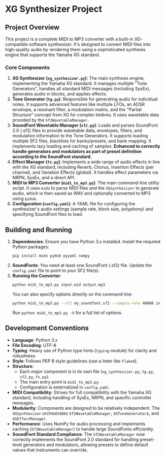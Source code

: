 # XG Synthesizer Project

## Project Overview

This project is a complete MIDI to MP3 converter with a built-in XG-compatible software synthesizer. It's designed to convert MIDI files into high-quality audio by rendering them using a sophisticated synthesis engine that supports the Yamaha XG standard.

### Core Components

1.  **XG Synthesizer (`xg_synthesizer.py`)**: The main synthesis engine, implementing the Yamaha XG standard. It manages multiple "Tone Generators", handles all standard MIDI messages (including SysEx), generates audio in blocks, and applies effects.
2.  **Tone Generator (`tg.py`)**: Responsible for generating audio for individual notes. It supports advanced features like multiple LFOs, an ADSR envelope, a resonant filter, a modulation matrix, and the "Partial Structure" concept from XG for complex timbres. It uses wavetable data provided by the `Sf2WavetableManager`.
3.  **SoundFont Wavetable Manager (`sf2.py`)**: Loads and parses SoundFont 2.0 (.sf2) files to provide wavetable data, envelopes, filters, and modulation information to the Tone Generators. It supports loading multiple SF2 files, blacklists for banks/presets, and bank mapping. It implements lazy loading and caching of samples. **Enhanced to correctly handle generators and modulators as part of preset definition according to the SoundFont standard.**
4.  **Effect Manager (`fx.py`)**: Implements a wide range of audio effects in line with the XG standard, including Reverb, Chorus, Insertion Effects (per channel), and Variation Effects (global). It handles effect parameters via NRPN, SysEx, and a direct API.
5.  **MIDI to MP3 Converter (`midi_to_mp3.py`)**: The main command-line utility script. It uses `mido` to parse MIDI files and the `XGSynthesizer` to generate audio, which is then saved as WAV and optionally converted to MP3 using `pydub`.
6.  **Configuration (`config.yaml`)**: A YAML file for configuring the synthesizer's audio settings (sample rate, block size, polyphony) and specifying SoundFont files to load.

## Building and Running

1.  **Dependencies**: Ensure you have Python 3.x installed. Install the required Python packages:
    ```bash
    pip install mido pydub pyyaml numpy
    ```
2.  **SoundFonts**: You need at least one SoundFont (.sf2) file. Update the `config.yaml` file to point to your SF2 file(s).
3.  **Running the Converter**:
    ```bash
    python midi_to_mp3.py input.mid output.mp3
    ```
    You can also specify options directly on the command line:
    ```bash
    python midi_to_mp3.py --sf2 my_soundfont.sf2 --sample-rate 48000 input.mid output.mp3
    ```
    Run `python midi_to_mp3.py -h` for a full list of options.

## Development Conventions

*   **Language**: Python 3.x
*   **File Encoding**: UTF-8
*   **Typing**: Heavy use of Python type hints (`typing` module) for clarity and robustness.
*   **Style**: Follows PEP 8 style guidelines (use a linter like `flake8`).
*   **Structure**:
    *   Each major component is in its own file (`xg_synthesizer.py`, `tg.py`, `sf2.py`, `fx.py`).
    *   The main entry point is `midi_to_mp3.py`.
    *   Configuration is externalized in `config.yaml`.
*   **MIDI Compatibility**: Strives for full compatibility with the Yamaha XG standard, including handling of SysEx, NRPN, and specific controller messages.
*   **Modularity**: Components are designed to be relatively independent. The `XGSynthesizer` orchestrates `Sf2WavetableManager`, `XGToneGenerator`s, and `XGEffectManager`.
*   **Performance**: Uses NumPy for audio processing and implements caching (`Sf2WavetableManager`) to handle large SoundFonts efficiently.
*   **SoundFont Standard Compliance**: The `Sf2WavetableManager` now correctly implements the SoundFont 2.0 standard for handling preset-level generators and modulators, allowing presets to define default values that instruments can override.